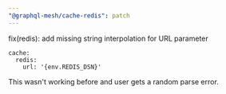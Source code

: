 ```yaml
---
"@graphql-mesh/cache-redis": patch
---
```


fix(redis): add missing string interpolation for URL parameter

```
cache:
  redis:
    url: '{env.REDIS_DSN}'
```

This wasn't working before and user gets a random parse error.
